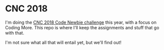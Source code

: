 # CNC 2018

I'm doing the [CNC 2018 Code Newbie challenge](https://2018.codenewbie.org/) this year, with a focus on Coding More.  This repo is where I'll keep the assignments and stuff that go with that.

I'm not sure what all that will entail yet, but we'll find out!

